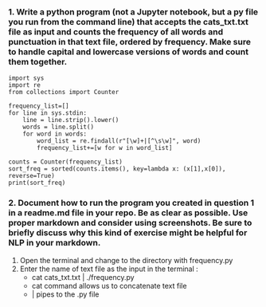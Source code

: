 ### 1.	Write a python program (not a Jupyter notebook, but a py file you run from the command line) that accepts the cats_txt.txt file as input and counts the frequency of all words and punctuation in that text file, ordered by frequency. Make sure to handle capital and lowercase versions of words and count them together.
```
import sys
import re
from collections import Counter

frequency_list=[]
for line in sys.stdin:
    line = line.strip().lower()
    words = line.split()
    for word in words:
        word_list = re.findall(r"[\w]+|[^\s\w]", word)
        frequency_list+=[w for w in word_list]
        
counts = Counter(frequency_list)
sort_freq = sorted(counts.items(), key=lambda x: (x[1],x[0]), reverse=True)
print(sort_freq)
```
### 2.	Document how to run the program you created in question 1 in a readme.md file in your repo. Be as clear as possible. Use proper markdown and consider using screenshots. Be sure to briefly discuss why this kind of exercise might be helpful for NLP in your markdown.

1. Open the terminal and change to the directory with frequency.py
2. Enter the name of text file as the input in the terminal :
    - cat cats_txt.txt | ./frequency.py
    - cat command allows us to concatenate text file
    - | pipes to the .py file


